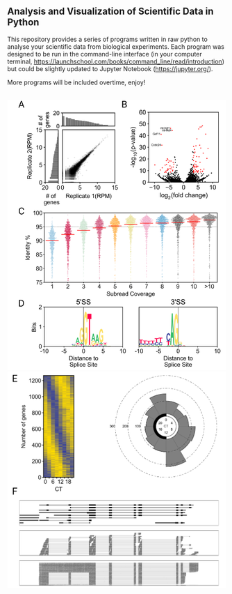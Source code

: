 ## Analysis and Visualization of Scientific Data in Python

This repository provides a series of programs written in raw python to analyse
your scientific data from biological experiments. Each program was designed to be 
run in the command-line interface (in your computer terminal, 
https://launchschool.com/books/command_line/read/introduction) but could be slightly
updated to Jupyter Notebook (https://jupyter.org/).

More programs will be included overtime, enjoy!

<br>
<img src="https://github.com/caeareva/AVSDP/blob/2d767b1b7c1034af4fc4201ed3539f0997729665/summary_figure_1.png"
<br>
<img src="https://github.com/caeareva/AVSDP/blob/2d767b1b7c1034af4fc4201ed3539f0997729665/summary_figure_2.png"
<br>
